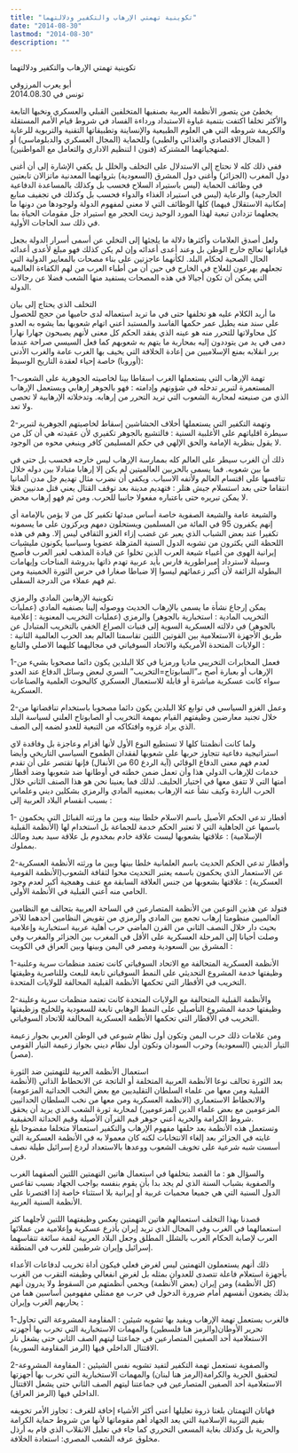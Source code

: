 ```yaml
---
title: "تكوينية تهمتي الإرهاب والتكفير ودلالتهما"
date: "2014-08-30"
lastmod: "2014-08-30"
description: ""
---
```

تكوينية تهمتي الإرهاب والتكفير ودلالتهما

أبو يعرب المرزوقي   
 تونس في 2014.08.30

يخطئ من يتصور الأنظمة العربية بصنفيها المتخلفين القبلي والعسكري ونخبها التابعة والأكثر تخلفا اكتفت بتنمية غباوة الاستبداد ورداءة الفساد في شروط قيام الأمم المستقلة والكريمة شروطه التي هي العلوم الطبيعية والإنساينة وتطبيقاتها التقنية والتربوية للرعاية ( المجال الاقتصادي والغذائي والطبي) وللحماية (المجال العسكري والدبلوماسي) أو لمنهجياتهما المشتركة (فنون ا لتنظيم الاداري والتعامل مع المواطنين).

ففي ذلك كله لا نحتاج إلى الاستدلال على التخلف والخلل بل يكفي الإشارة إلى أن أغنى دول المغرب (الجزائر) وأغنى دول المشرق (السعودية) بثرواتهما المعدنية ماتزالان تابعتين في وظائف الحماية (ليس باستيراد السلاح فحسب بل وكذلك بالمساعدة الدفاعية الخارجية) والرعاية (ليس في استيراد الغذاء والدواء فحسب بل وكذلك في تجفيف منابع إمكانية الاستقلال فيهما) كلها الوظائف التي لا معنى لمفهوم الدولة ولوجودها من دونها ما يجعلهما تزدادن تبعية لهذا المورد الوحيد زيت الحجر مع استيراد جل مقومات الحياة بما في ذلك سد الحاجات الأولية.

ولعل أصدق العلامات وأكثرها دلالة ما يلجئها إلى التخلي عن أسمى أسرار الدولة بجعل قياداتها تعالج خارج الوطن بل وعند أعدى أعدائه وإن لم يكن كذلك فهو مبلغ لأعدى أعدائه الحال الصحية لحكام البلد. لكأنهما عاجزتين على بناء مصحات بالمعايير الدولية التي تجعلهم يهرعون للعلاج في الخارج في حين أن من أطباء العرب من لهم الكفاءة العالمية التي يمكن أن تكون أجيالا في هذه المصحات يستفيد منها الشعب فضلا عن رجالات الدولة.

التخلف الذي يحتاج إلى بيان  
 ما أريد الكلام عليه هو تخلفها حتى في ما تريد استعماله لدى حاميها من حجج للحصول على سند منه يطيل عمر حكمها الفاسد والمستبد أعني اتهام شعوبها بما يشوه به العدو كل محاولاتها للتحرر منه هو عينه الذي يفقد الحكم كل معنى لأنهم يصبحون جهارا نهارا دمى في يد من يتوددون إليه بمحاربة ما يتهم به شعوبهم كما فعل السيسي صراحة عندما برر انقلابه بمنع الإسلاميين من إعادة الخلافة التي يخيف بها الغرب عامة والغرب الأدنى (أوروبا) خاصة إحياء لعقدة التاريخ الوسيط:

1-تهمة الإرهاب التي يستعملها الغرب اسقاطا بينا لخاصيته الجوهرية على الشعوب المستعمرة لتبرير تدخله في شؤونهم وإدامته : فهو بالجوهر إرهابي ويستعمل الإرهاب الذي من صنيعته لمحاربة الشعوب التي تريد التحرر من إرهابه. وتدخلاته الإرهابية لا تحصى ولا تعد.

2-وتهمة التكفير التي يستعملها أخلاف الحشاشين إسقاط لخاصيتهم الجوهرية لتبرير سيطرة اقلياتهم على الأغلبية السنية : فالتشيع بالجوهر تكفيري لأن عقيدته هي أن كل من لا يقول بنظرية الإمامة والحق الإلهي في حكم المسليمن كافر وينبغي محوه من الوجود.

ذلك أن الغرب سيطر على العالم كله بممارسة الإرهاب ليس خارجه فحسب بل حتى في ما بين شعوبه. فما يسمى بالحربين العالميتين لم يكن إلا إرهابا متبادلا بين دوله خلال تنافسها على اقتسام العالم ولأتفه الاسباب. ويكفي أن نضرب مثال تهديم جل مدن ألمانيا انتقاما حتى بعد استسلام جيش هتلر : فتهديم مدينة بعد توقف القتال يعني قتل مدنيين قتلا لا يمكن تبريره حتى باعتباره مفعولا جانبيا للحرب. ومن ثم فهو إرهاب محض.

والشيعة عامة والشيعة الصفوية خاصة أساس مبدئها تكفير كل من لا يؤمن بالإمامة أي إنهم يكفرون 95 في المائة من المسلمين ويستحلون دمهم ويركزون على ما يسمونه تكفيرا عند بعض الشباب الذي يعبر عن غضب إزاء الغزو الثقافي ليس إلا. وهم في هذه اللحظة التي يكثرون من تشوبه الدول السنية المترهلة عضويا وسياسيا يكونون مليشيات إيرانية الهوى من أغبياء شيعة العرب الذين تخلوا عن قيادة المذهب لغير العرب فأصبح وسيلة لاسترداد إمبراطورية فارس بأيد عربية تهدم ذاتها بدروشة المناحات وإيهامات البطولة الزائفة لأن أكبر زعمائهم ليسوا إلا ضباطا صغارا في حرس الثورة الخمينية ومن ثم فهم عملاء من الدرجة السفلى.

تكوينية الإرهابين المادي والرمزي  
 يمكن إرجاع نشأة ما يسمى بالإرهاب الحديث ووصوله إلينا بصنفيه المادي (عمليات التخريب المادية : استخبارية بالجوهر) والرمزي (عمليات التخريب المعنوية : إعلامية بالجوهر) في دلالته العسكرية السوية إلى فنيات الصراع الخفي بالتخريب المتبادل عن طريق الأجهزة الاستعلامية بين القوتين اللتين تقاسمتا العالم بعد الحرب العالمية الثانية : الولايات المتحدة الأمريكية والاتحاد السوفياتي في مجاليهما كليهما الاصلي والتابع :

1-فعمل المخابرات التخريبي ماديا ورمزيا في كلا البلدين يكون دائما مصحوبا بشيء من الإرهاب أو بعبارة أصح بـ”السابوتاج=التخريب” السري لبعض وسائل الدفاع عند العدو سواء كانت عسكرية مباشرة أو قابلة للاستعمال العسكري كالبحوث العلمية والصناعات العسكرية.

2-وعمل الغزو السياسي في توابع كلا البلدين يكون دائما مصحوبا باستخدام تناقضاتها من خلال تجنيد معارضين وظيفتهم القيام بمهمة التخريب أو الصابوتاح العلني لسياسة البلد الذي يراد غزوه وافتكاكه من التبعية للعدو لضمه إلى الصف.

ولما كانت أنظمتنا كلها لا تستطيع النوع الأول لأنها أقزام وعاجزة بل وفاقدة لاي استراتيجية دفاعية تتجاوز حربها على شعوبها لفقدان الطموح السياسي التاريخي وأيضا لعدم فهم معنى الدفاع الوقائي (آية الردع 60 من الأنفال) فإنها تقتصر على أن تقدم خدمات للإرهاب الدولي هذا وأن تعمل ضمن خطته في أوطانها ضد شعوبها وضد أقطار أمتها التي لا تتفق معها في اختيار الحليف. لذلك فما يعنينا نحن هو هذا الصنف الثاني خلال الحرب الباردة وكيف نشأ عنه الإرهاب بمعنييه المادي والرمزي بشكلين ديني وعلماني بسبب انقسام البلاد العربية إلى :

1- أقطار تدعي الحكم الأصيل باسم الاسلام خلطا بينه وبين ما ورثته القبائل التي يحكمون باسمها عن الجاهلية التي لا تعتبر الحكم خدمة للجماعة بل استخدام لها (الأنظمة القبلية الإسلامية) : علاقتها بشعوبها ليست علاقة خادم بمخدوم بل علاقة سيد بعبد ومالك بمملوك.

2-وأقطار تدعي الحكم الحديث باسم العلمانية خلطا بينها وبين ما ورثته الأنظمة العسكرية عن الاستعمار الذي يحكمون باسمه يعتبر التحديث محوا لثقافة الشعوب(الأنظمة القومية العسكرية) : علاقتها بشعوبها من جنس العلاقة السابقة مع عنف وهمجية أكبر لعدم وجود الحامي منه أعني القبلية في الأنظمة الأولى.

فتولد عن هذين النوعين من الأنظمة المتصارعين في الساحة العربية بتحالف مع النظامين العالميين منظومتا إرهاب تجمع بين المادي والرمزي من تقويض النظامين أحدهما للآخر بحيث دار خلال النصف الثاني من القرن الماضي حرب أهلية عربية استخبارية وإعلامية وصلت أحيانا إلى المرحلة العسكرية على الأقل في المغرب بين الجزائر والمغرب وفي المشرق بين السعودية ومصر في اليمن وبينها وبين العراق في الكويت :

1-الأنظمة العسكرية المتحالفة مع الاتحاد السوفياتي كانت تعتمد منظمات سرية وعلنية وظيفتها خدمة المشروع التحديثي على النمط السوفياتي تابعة للبعث وللناصرية وظيفتها التخريب في الأقطار التي تحكمها الأنظمة القبلية المحالفة للولايات المتحدة.

2-والأنظمة القبلية المتحالفة مع الولايات المتحدة كانت تعتمد منظمات سرية وعلينة وظيفتها خدمة المشروع التأصيلي على النمط الوهابي تابعة للسعودية وللخليج وزظيفتها التخريب في الأقطار التي تحكمها الأنظمة العسكرية المحالفة للاتحاد السوفياتي.

ومن علامات ذلك حرب اليمن وتكون أول نظام شيوعي في الوطن العربي بجوار زعيمة التيار الديني (السعودية) وحرب السودان وتكون أول نظام ديني بجواز زعيمة التيار القومي (مصر).

استعمال الأنظمة العربية للتهمتين ضد الثورة  
 بعد الثورة تحالف نوعا الأنظمة العربية المتخلفة أو الناتجة عن الانحطاط الذاتي (الأنظمة القبلية ومن معها من علماء السلطان التقليديين مع بعض النخب الحداثية المزعومة) والانحطاط الاستعماري (الانظمة العسكرية ومن معها من نخب السلطان الحداثيين المزعومين مع بعض علماء الدين المزعومين) لمحاربة ثورة الشعب الذي يريد أن يحقق شروط الكرامة والحرية أعني جوهر قيم القرآن الأصيلة وقيم الحداثة الحقيقية.   
 وتستعمل هذه الأنظمة بعد حلفها مفهوم الإرهاب والتكفير استعمالا متخلفا مفضوحا بلغ غايته في الجزائر بعد إلغاء الانتخابات لكنه كان معمولا به في الأنظمة العسكرية التي أسست شبه شرعية على تخويف الشعوب ووعدها بالاستعداد لردع إسرائيل طيلة نصف قرن.

والسؤال هو : ما القصد بتخلفها في استعمال هاتين التهمتين اللتين ألصقهما الغرب والصفوية بشباب السنة الذي لم يجد بدا بأن يقوم بنفسه بواجب الجهاد بسبب تقاعس الدول السنية التي هي جميعا محميات غربية أو إيرانية بلا استثناء خاصة إذا اقتصرنا على الأنظمة السنية العربية.

قصدنا بهذا التخلف استعمالهم هاتين التهمتين بعكس وظيفتهما اللتين لأجلهما كثر استعمالهما في الغرب وفي المجال الذي تريد إيران بأذرع عسكرية وإعلامية من عملائها العرب لإصابة الحكام العرب بالشلل المطلق وجعل البلاد العربية لقمة سائغة تتقاسهما إسرائيل وإيران شرطيين للغرب في المنطقة.

ذلك أنهم يستعملون التهمتين ليس لغرض فعلي فيكون أداة تخريب لدفاعات الأعداء بأجهزة استعلام فاعلة تتصدى للعدوان بمثله بل لغرض انفعالي وظيفته التقرب من الغرب (كل الأنظمة) ومن إيران (بعض الأنظمة) ويحمي أنظمتهم من السقوط ولا يدرون أنهم بذلك يضعون أنفسهم أمام ضرورة الدخول في حرب مع ممثلي مفهومين أساسين هما من يحاربهم الغرب وإيران :

1-فالغرب يستعمل تهمة الإرهاب ويفيد بها تشويه شيئين : المقاومة المشروعة التي تحاول تحرير الأوطان(والرمز هنا فلسطين) والمهمات الاستخبارية التي تخرب بها أجهزته الاستعلامية أحد الصفين المتصارعين في جماعتنا ليتهم الصف الثاني حتى يشغل نار الاقتتال الداخلي فيها (الرمز المقاومة السورية).

2-والصفوية تستعمل تهمة التكفير لتفيد تشويه نفس الشيئين : المقاومة المشروعة لتحقيق الحرية والكرامة(الرمز هنا لبنان) والمهمات الاستخبارية التي تخرب بها أجهزتها الاستعلامية أحد الصفين المتصارعين في جماعتنا ليتهم الصف الثاني حتى يشعل الاقتتال الداخلي فيها (الرمز العراق).

فهاتان التهمتان بلغتا ذروة تعليلها أعني أكثر الأشياء إخافة للغرف : تجاوز الأمر تخويفه بقيم التربية الإسلامية التي يعد الجهاد أهم مقوماتها لأنها من شروط حماية الكرامة والحرية بل وكذلك بغاية المسعى التحرري كما جاء في تعليل الانقلاب الذي قام به أرذل مخلوق عرفه الشعب المصري: استعادة الخلافة.

###